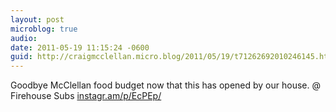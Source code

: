 ```yaml
---
layout: post
microblog: true
audio: 
date: 2011-05-19 11:15:24 -0600
guid: http://craigmcclellan.micro.blog/2011/05/19/t71262692010246145.html
---
```

Goodbye McClellan food budget now that this has opened by our house.   @ Firehouse Subs [instagr.am/p/EcPEp/](http://instagr.am/p/EcPEp/)
